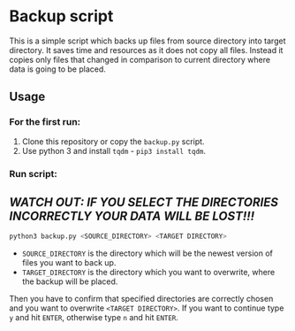 # Backup script

This is a simple script which backs up files from source directory into target directory. It saves time and resources as it does not copy all files. Instead it copies only files that changed in comparison to current directory where data is going to be placed.

## Usage
### For the first run:
1. Clone this repository or copy the `backup.py` script.
2. Use python 3 and install `tqdm` - `pip3 install tqdm`.

### Run script:
## *WATCH OUT: IF YOU SELECT THE DIRECTORIES INCORRECTLY YOUR DATA WILL BE LOST!!!*
```bash
python3 backup.py <SOURCE_DIRECTORY> <TARGET DIRECTORY>
```
- `SOURCE_DIRECTORY` is the directory which will be the newest version of files you want to back up.
- `TARGET_DIRECTORY` is the directory which you want to overwrite, where the backup will be placed.

Then you have to confirm that specified directories are correctly chosen and you want to overwrite `<TARGET DIRECTORY>`. If you want to continue type `y` and  hit `ENTER`, otherwise type `n` and hit `ENTER`. 
